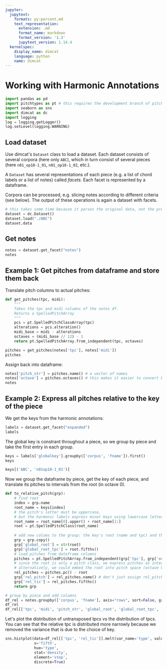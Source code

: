 ```yaml
---
jupyter:
  jupytext:
    formats: py:percent,md
    text_representation:
      extension: .md
      format_name: markdown
      format_version: '1.3'
      jupytext_version: 1.14.4
  kernelspec:
    display_name: dimcat
    language: python
    name: dimcat
---
```


# Working with Harmonic Annotations

```python
import pandas as pd
import pitchtypes as pt # this requires the development branch of pitchtypes
import seaborn as sns
import dimcat as dc
import logging
log = logging.getLogger()
log.setLevel(logging.WARNING)
```

## Load dataset

Use dimcat's `Dataset` class to load a dataset.
Each dataset consists of several corpora (here only `ABC`),
which in turn consist of several pieces (here `n01_op18-1_01`, `n01_op18-1_02`, etc.).

A `Dataset` has several representations of each piece (e.g. a list of chord labels or a list of notes) called *facets*.
Each facet is represented by a dataframe.

Corpora can be processed, e.g. slicing notes according to different criteria (see below).
The output of these operations is again a dataset with facets.

```python
# this takes some time because it parses the original data, not the preprocessed tsv files
dataset = dc.Dataset()
dataset.load("./ABC")
dataset.data
```

## Get notes

```python
notes = dataset.get_facet("notes")
notes
```

## Example 1: Get pitches from dataframe and store them back

Translate pitch columns to actual pitches:

```python
def get_pitches(tpc, midi):
    """
    Takes the tpc and midi columns of the notes df.
    Returns a SpelledPitchArray
    """
    pcs = pt.SpelledPitchClassArray(tpc)
    alterations = pcs.alteration()
    midi_base = midi - alterations
    octaves = (midi_base // 12) - 1
    return pt.SpelledPitchArray.from_independent(tpc, octaves)

pitches = get_pitches(notes['tpc'], notes['midi'])
pitches
```

Assign back into dataframe:

```python
notes['pitch_str'] = pitches.name() # a vector of names
notes['octave'] = pitches.octaves() # this makes it easier to convert back to a pitch array
notes
```

## Example 2: Express all pitches relative to the key of the piece

We get the keys from the harmonic annotations:

```python
labels = dataset.get_facet("expanded")
labels
```

The global key is constrant throughout a piece, so we group by piece and take the first entry in each group.

```python
keys = labels['globalkey'].groupby(['corpus', 'fname']).first()
keys
```

```python
keys[('ABC', 'n01op18-1_01')]
```

Now we group the dataframe by piece, get the key of each piece, and translate its pitches to intervals from the root (in octave 0).

```python
def to_relative_pitch(grp):
    # find root
    index = grp.name
    root_name = keys[index]
    # the pitch's letter must be uppercase,
    # but the harmonic labels express minor keys using lowercase letters:
    root_name = root_name[0].upper() + root_name[1:]
    root = pt.SpelledPitchClass(root_name)
    
    # add new colums to the group: the key's root (name and tpc) and the relative pitch of each note
    grp = grp.copy()
    grp['global_root'] = str(root)
    grp['global_root_tpc'] = root.fifths()
    # load pitches from dataframe columns
    pitches = pt.SpelledPitchArray.from_independent(grp['tpc'], grp['octave'])
    # since the root is only a pitch class, we express pitches as interval classes.
    # alternatively, we could embed the root into pitch space (octave 0) and work with non-class intervals
    rel_pitches = pitches.pc() - root
    grp['rel_pitch'] = rel_pitches.name() # don't just assign rel_pitches, this will convert to a list of SpelledIntervalClass objects
    grp['rel_tic'] = rel_pitches.fifths()
    return grp

# group by piece and add columns
df_rel = notes.groupby(['corpus', 'fname'], axis="rows", sort=False, group_keys=False).apply(to_relative_pitch)
df_rel
df_rel[['tpc', 'midi', 'pitch_str', 'global_root', 'global_root_tpc', 'rel_pitch', 'rel_tic']]
```

Let's plot the distribution of untransposed tpcs vs the distribution of tpcs. You can see that the relative tpc is distributed more narrowly because we removed the variance that is due to the choice of key.

```python
sns.histplot(data=df_rel[['tpc', 'rel_tic']].melt(var_name='type', value_name='fifth'),
             x='fifth',
             hue='type',
             stat='density',
             element='step',
             discrete=True)
```

```python

```
